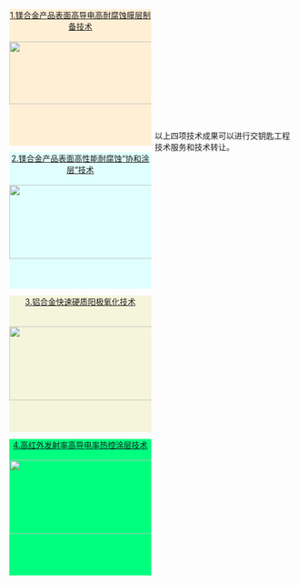 

<div id="content" style="background-color:PapayaWhip;yellow;height:240px;width:250px;float:left;margin:6px;">
    <a href="../assets/可转移技术/1-镁合金产品表面高导电高耐腐蚀膜层制备技术.pdf"><center>1.镁合金产品表面高导电高耐腐蚀膜层制备技术</center><br>
    <img src="../assets/images/daodian.jpg" alt="" width="300" height="110">
    </a>
</div>

<div id="content" style="background-color:LightCyan;height:240px;width:250px;float:left;margin:6px;">
    <a href="../assets/可转移技术/2-镁合金产品表面高性能耐腐蚀“协和涂层”技术.pdf"><center>2.镁合金产品表面高性能耐腐蚀“协和涂层”技术</center><br>
    <img src="../assets/images/xiehe.jpg" alt="" width="300" height="130">
    </a>
</div>

<div id="content" style="background-color:Beige;height:240px;width:250px;float:left;margin:6px;">
    <a href="../assets/可转移技术/3-铝合金快速硬质阳极氧化技术.pdf"><center>3.铝合金快速硬质阳极氧化技术</center><br><br>
    <img src="../assets/images/fastanodizing.jpg" alt="" width="300" height="130">
    </a> 
</div>

<div id="content" style="background-color:SpringGreen;height:240px;width:250px;float:left;margin:6px;">
    <a href="../assets/可转移技术/4-高红外发射率高导电率热控涂层技术.pdf"><center>4.高红外发射率高导电率热控涂层技术</center><br>
    <img src="../assets/images/rekongtuceng.jpg" alt="" width="300" height="130">
    </a>
</div>


<br><br><br><br><br><br><br><br><br><br><br><br>
以上四项技术成果可以进行交钥匙工程技术服务和技术转让。



<!-- 
<html>
<head>
<meta charset="utf-8"> 

<style>
div.img {
    margin: 5px;
    border: 1px solid #ccc;
    float: left;
    width: 180px;
}

div.img:hover {
    border: 1px solid #777;
}

div.img img {
    width: 100%;
    height: auto;
}

div.desc {
    padding: 15px;
    text-align: center;
    }

#content {
    padding: 15px;
    text-align: left;
    }

</style>
</head>


<div class="responsive">
    <div class="img">
        <a target="_blank" href="../assets/可转移技术/1-镁合金产品表面高导电高耐腐蚀膜层制备技术.pdf">
            <img src="../assets/images/daodian.jpg" alt="图片文本描述" width="300" height="200">
        </a>
        <div id="content" background-color="red;">
        <a href="../assets/可转移技术/1-镁合金产品表面高导电高耐腐蚀膜层制备技术.pdf">
            1.镁合金产品表面高导电率高耐腐蚀膜层制备技术
        </a>
    </div>
</div>
 
<div class="responsive">
    <div class="img">
        <a target="_blank" href="../assets/2-镁合金产品表面高性能耐腐蚀“协和涂层”技术.pdf">
        <img src="../assets/images/xiehe.jpg" alt="图片文本描述" width="300" height="200">
        </a>
        <div id="content">
        <a href="../assets/可转移技术/2-镁合金产品表面高性能耐腐蚀“协和涂层”技术.pdf">
        2.镁合金产品表面高性能耐腐蚀“协和涂层”技术
        </a>
    </div>
</div>
 
<div class="responsive">
    <div class="img">
        <a target="_blank" href="../assets/3-铝合金快速硬质阳极氧化技术.pdf">
        <img src="../assets/images/fastanodizing.jpg" alt="图片文本描述" width="300" height="200">
        </a>
        <div id="content">
        <a href="../assets/可转移技术/3-铝合金快速硬质阳极氧化技术.pdf">
        3.铝合金快速硬质阳极氧化技术
        </a>
    </div>
</div>
 
<div class="responsive">
    <div class="img">
        <a target="_blank" href="../assets/可转移技术/4-高红外发射率高导电率热控涂层技术.pdf">
        <img src="../assets/images/rekongtuceng.jpg" alt="图片文本描述" width="300" height="200">
        </a>
        <div class="desc">
        <a href="../assets/可转移技术/4-高红外发射率高导电率热控涂层技术.pdf">
        4-高红外发射率高导电率热控涂层技术
        </a>
    </div>
 </div> -->

